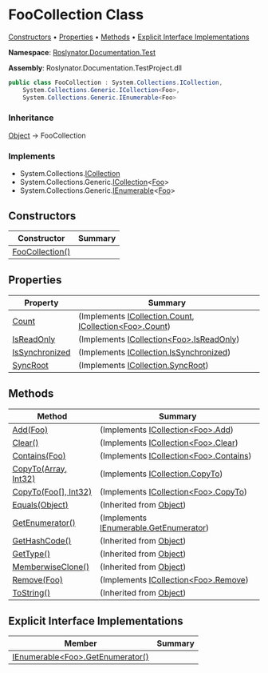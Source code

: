 # FooCollection Class

[Constructors](#constructors) &#x2022; [Properties](#properties) &#x2022; [Methods](#methods) &#x2022; [Explicit Interface Implementations](#explicit-interface-implementations)

**Namespace**: [Roslynator.Documentation.Test](../README.md)

**Assembly**: Roslynator\.Documentation\.TestProject\.dll

```csharp
public class FooCollection : System.Collections.ICollection,
    System.Collections.Generic.ICollection<Foo>,
    System.Collections.Generic.IEnumerable<Foo>
```

### Inheritance

[Object](https://docs.microsoft.com/en-us/dotnet/api/system.object) &#x2192; FooCollection

### Implements

* System\.Collections\.[ICollection](https://docs.microsoft.com/en-us/dotnet/api/system.collections.icollection)
* System\.Collections\.Generic\.[ICollection](https://docs.microsoft.com/en-us/dotnet/api/system.collections.generic.icollection-1)\<[Foo](../Foo/README.md)>
* System\.Collections\.Generic\.[IEnumerable](https://docs.microsoft.com/en-us/dotnet/api/system.collections.generic.ienumerable-1)\<[Foo](../Foo/README.md)>

## Constructors

| Constructor | Summary |
| ----------- | ------- |
| [FooCollection()](-ctor/README.md) | |

## Properties

| Property | Summary |
| -------- | ------- |
| [Count](Count/README.md) |  \(Implements [ICollection.Count](https://docs.microsoft.com/en-us/dotnet/api/system.collections.icollection.count), [ICollection\<Foo>.Count](https://docs.microsoft.com/en-us/dotnet/api/system.collections.generic.icollection-1.count)\) |
| [IsReadOnly](IsReadOnly/README.md) |  \(Implements [ICollection\<Foo>.IsReadOnly](https://docs.microsoft.com/en-us/dotnet/api/system.collections.generic.icollection-1.isreadonly)\) |
| [IsSynchronized](IsSynchronized/README.md) |  \(Implements [ICollection.IsSynchronized](https://docs.microsoft.com/en-us/dotnet/api/system.collections.icollection.issynchronized)\) |
| [SyncRoot](SyncRoot/README.md) |  \(Implements [ICollection.SyncRoot](https://docs.microsoft.com/en-us/dotnet/api/system.collections.icollection.syncroot)\) |

## Methods

| Method | Summary |
| ------ | ------- |
| [Add(Foo)](Add/README.md) |  \(Implements [ICollection\<Foo>.Add](https://docs.microsoft.com/en-us/dotnet/api/system.collections.generic.icollection-1.add)\) |
| [Clear()](Clear/README.md) |  \(Implements [ICollection\<Foo>.Clear](https://docs.microsoft.com/en-us/dotnet/api/system.collections.generic.icollection-1.clear)\) |
| [Contains(Foo)](Contains/README.md) |  \(Implements [ICollection\<Foo>.Contains](https://docs.microsoft.com/en-us/dotnet/api/system.collections.generic.icollection-1.contains)\) |
| [CopyTo(Array, Int32)](CopyTo/README.md#Roslynator_Documentation_Test_FooCollection_CopyTo_System_Array_System_Int32_) |  \(Implements [ICollection.CopyTo](https://docs.microsoft.com/en-us/dotnet/api/system.collections.icollection.copyto)\) |
| [CopyTo(Foo\[\], Int32)](CopyTo/README.md#Roslynator_Documentation_Test_FooCollection_CopyTo_Roslynator_Documentation_Test_Foo___System_Int32_) |  \(Implements [ICollection\<Foo>.CopyTo](https://docs.microsoft.com/en-us/dotnet/api/system.collections.generic.icollection-1.copyto)\) |
| [Equals(Object)](https://docs.microsoft.com/en-us/dotnet/api/system.object.equals) |  \(Inherited from [Object](https://docs.microsoft.com/en-us/dotnet/api/system.object)\) |
| [GetEnumerator()](GetEnumerator/README.md) |  \(Implements [IEnumerable.GetEnumerator](https://docs.microsoft.com/en-us/dotnet/api/system.collections.ienumerable.getenumerator)\) |
| [GetHashCode()](https://docs.microsoft.com/en-us/dotnet/api/system.object.gethashcode) |  \(Inherited from [Object](https://docs.microsoft.com/en-us/dotnet/api/system.object)\) |
| [GetType()](https://docs.microsoft.com/en-us/dotnet/api/system.object.gettype) |  \(Inherited from [Object](https://docs.microsoft.com/en-us/dotnet/api/system.object)\) |
| [MemberwiseClone()](https://docs.microsoft.com/en-us/dotnet/api/system.object.memberwiseclone) |  \(Inherited from [Object](https://docs.microsoft.com/en-us/dotnet/api/system.object)\) |
| [Remove(Foo)](Remove/README.md) |  \(Implements [ICollection\<Foo>.Remove](https://docs.microsoft.com/en-us/dotnet/api/system.collections.generic.icollection-1.remove)\) |
| [ToString()](https://docs.microsoft.com/en-us/dotnet/api/system.object.tostring) |  \(Inherited from [Object](https://docs.microsoft.com/en-us/dotnet/api/system.object)\) |

## Explicit Interface Implementations

| Member | Summary |
| ------ | ------- |
| [IEnumerable\<Foo>.GetEnumerator()](System-Collections-Generic-IEnumerable-Roslynator-Documentation-Test-Foo--GetEnumerator/README.md) | |

